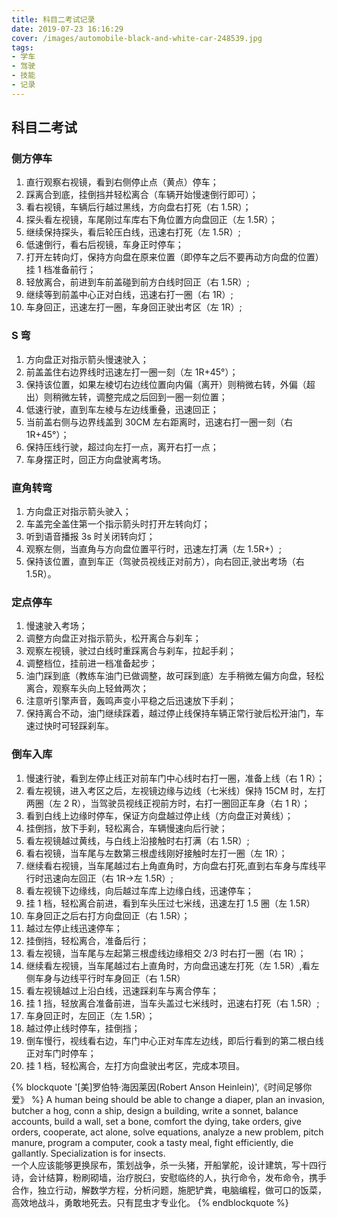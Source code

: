 ```yaml
---
title: 科目二考试记录
date: 2019-07-23 16:16:29
cover: /images/automobile-black-and-white-car-248539.jpg
tags:
- 学车
- 驾驶
- 技能
- 记录
---
```

## 科目二考试

### 侧方停车

1. 直行观察右视镜，看到右侧停止点（黄点）停车；
2. 踩离合到底，挂倒挡并轻松离合（车辆开始慢速倒行即可）；
3. 看右视镜，车辆后行越过黑线，方向盘右打死（右 1.5R）；
4. 探头看左视镜，车尾刚过车库右下角位置方向盘回正（左 1.5R）；
5. 继续保持探头，看后轮压白线，迅速右打死（左 1.5R）;
6. 低速倒行，看右后视镜，车身正时停车；
7. 打开左转向灯，保持方向盘在原来位置（即停车之后不要再动方向盘的位置）挂 1 档准备前行；
8. 轻放离合，前进到车前盖碰到前方白线时回正（右 1.5R）;
9. 继续等到前盖中心正对白线，迅速右打一圈（右 1R）;
10. 车身回正，迅速左打一圈，车身回正驶出考区（左 1R）;

### S 弯

1. 方向盘正对指示箭头慢速驶入；
2. 前盖盖住右边界线时迅速左打一圈一刻（左 1R+45°）；
3. 保持该位置，如果左棱切右边线位置向内偏（离开）则稍微右转，外偏（超出）则稍微左转，调整完成之后回到一圈一刻位置；
4. 低速行驶，直到车左棱与左边线重叠，迅速回正；
5. 当前盖右侧与边界线盖到 30CM 左右距离时，迅速右打一圈一刻（右 1R+45°）；
6. 保持压线行驶，超过向左打一点，离开右打一点；
7. 车身摆正时，回正方向盘驶离考场。

### 直角转弯

1. 方向盘正对指示箭头驶入；
2. 车盖完全盖住第一个指示箭头时打开左转向灯；
3. 听到语音播报 3s 时关闭转向灯；
4. 观察左侧，当直角与方向盘位置平行时，迅速左打满（左 1.5R+）;
5. 保持该位置，直到车正（驾驶员视线正对前方），向右回正,驶出考场（右 1.5R）。

### 定点停车

1. 慢速驶入考场；
2. 调整方向盘正对指示箭头，松开离合与刹车；
3. 观察左视镜，驶过白线时重踩离合与刹车，拉起手刹；
4. 调整档位，挂前进一档准备起步；
5. 油门踩到底（教练车油门已做调整，故可踩到底）左手稍微左偏方向盘，轻松离合，观察车头向上轻耸两次；
6. 注意听引擎声音，轰鸣声变小平稳之后迅速放下手刹；
7. 保持离合不动，油门继续踩着，越过停止线保持车辆正常行驶后松开油门，车速过快时可轻踩刹车。

### 倒车入库

1. 慢速行驶，看到左停止线正对前车门中心线时右打一圈，准备上线（右 1 R）；
2. 看左视镜，进入考区之后，左视镜边缘与边线（七米线）保持 15CM 时，左打两圈（左 2 R），当驾驶员视线正视前方时，右打一圈回正车身（右 1 R）；
3. 看到白线上边缘时停车，保证方向盘越过停止线（方向盘正对黄线）；
4. 挂倒挡，放下手刹，轻松离合，车辆慢速向后行驶；
5. 看左视镜越过黄线，与白线上沿接触时右打满（右 1.5R）;
6. 看右视镜，当车尾与左数第三根虚线刚好接触时左打一圈（左 1R）；
7. 继续看右视镜，当车尾越过右上角直角时，方向盘右打死,直到右车身与库线平行时迅速向左回正（右 1R→左 1.5R）;
8. 看左视镜下边缘线，向后越过车库上边缘白线，迅速停车；
9. 挂 1 档，轻松离合前进，看到车头压过七米线，迅速左打 1.5 圈（左 1.5R）
10. 车身回正之后右打方向盘回正（右 1.5R）；
11. 越过左停止线迅速停车；
12. 挂倒挡，轻松离合，准备后行；
13. 看左视镜，当车尾与左起第三根虚线边缘相交 2/3 时右打一圈（右 1R）；
14. 继续看左视镜，当车尾越过右上直角时，方向盘迅速左打死（左 1.5R）,看左侧车身与边线平行时车身回正（右 1.5R）
15. 看左视镜越过上沿白线，迅速踩刹车与离合停车；
16. 挂 1 挡，轻放离合准备前进，当车头盖过七米线时，迅速右打死（右 1.5R）;
17. 车身回正时，左回正（左 1.5R）；
18. 越过停止线时停车，挂倒挡；
19. 倒车慢行，视线看右边，车门中心正对车库左边线，即后行看到的第二根白线正对车门时停车；
20. 挂 1 档，轻松离合，左打方向盘驶出考区，完成本项目。

{% blockquote '[美]罗伯特·海因莱因(Robert Anson Heinlein)',《时间足够你爱》 %}
A human being should be able to change a diaper, plan an invasion, butcher a hog, conn a ship, design a building, write a sonnet, balance accounts, build a wall, set a bone, comfort the dying, take orders, give orders, cooperate, act alone, solve equations, analyze a new problem, pitch manure, program a computer, cook a tasty meal, fight efficiently, die gallantly. Specialization is for insects.
<br>
一个人应该能够更换尿布，策划战争，杀一头猪，开船掌舵，设计建筑，写十四行诗，会计结算，粉刷砌墙，治疗脱臼，安慰临终的人，执行命令，发布命令，携手合作，独立行动，解数学方程，分析问题，施肥铲粪，电脑编程，做可口的饭菜，高效地战斗，勇敢地死去。只有昆虫才专业化。
{% endblockquote %}